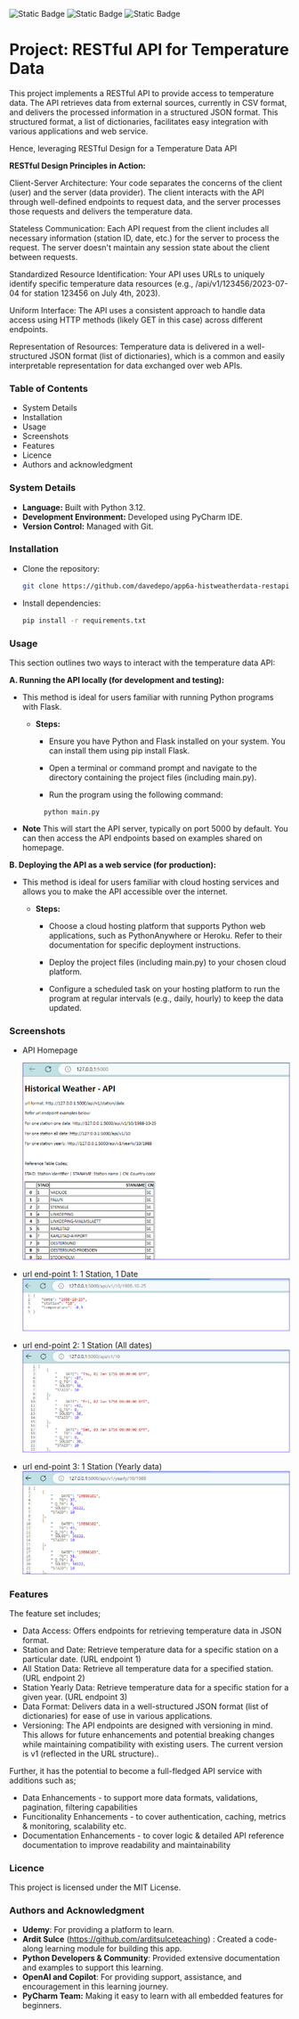 ![Static Badge](https://img.shields.io/badge/Project_Status-Complete-brightgreen) ![Static Badge](https://img.shields.io/badge/Build-Passing-brightgreen) ![Static Badge](https://img.shields.io/badge/Open_to_Collaboration-Yes-orange)

<h1> Project: RESTful API for Temperature Data </h1>

This project implements a RESTful API to provide access to temperature data. 
The API retrieves data from external sources, currently in CSV format, and delivers the processed information in a structured JSON format. 
This structured format, a list of dictionaries, facilitates easy integration with various applications and web service.

Hence, leveraging RESTful Design for a Temperature Data API

**RESTful Design Principles in Action:**

Client-Server Architecture: Your code separates the concerns of the client (user) and the server (data provider). The client interacts with the API through well-defined endpoints to request data, and the server processes those requests and delivers the temperature data.

Stateless Communication: Each API request from the client includes all necessary information (station ID, date, etc.) for the server to process the request. The server doesn't maintain any session state about the client between requests.

Standardized Resource Identification: Your API uses URLs to uniquely identify specific temperature data resources (e.g., /api/v1/123456/2023-07-04 for station 123456 on July 4th, 2023).

Uniform Interface: The API uses a consistent approach to handle data access using HTTP methods (likely GET in this case) across different endpoints.

Representation of Resources: Temperature data is delivered in a well-structured JSON format (list of dictionaries), which is a common and easily interpretable representation for data exchanged over web APIs.

<h3> Table of Contents </h3>

- System Details
- Installation
- Usage
- Screenshots
- Features
- Licence
- Authors and acknowledgment

<h3> System Details </h3>

- **Language:** Built with Python 3.12.
- **Development Environment:** Developed using PyCharm IDE.
- **Version Control:** Managed with Git.

<h3> Installation </h3>

* Clone the repository:
    ```bash
    git clone https://github.com/davedepo/app6a-histweatherdata-restapi.git
    ```
* Install dependencies:
    ```bash
    pip install -r requirements.txt
    ```

<h3> Usage </h3>
 
This section outlines two ways to interact with the temperature data API:

**A. Running the API locally (for development and testing):**

- This method is ideal for users familiar with running Python programs with Flask.

  - **Steps:**
    - Ensure you have Python and Flask installed on your system. You can install them using pip install Flask.

    - Open a terminal or command prompt and navigate to the directory containing the project files (including main.py).

    - Run the program using the following command:

    ```
      python main.py
    ```

- **Note** This will start the API server, typically on port 5000 by default. You can then access the API endpoints based on examples shared on homepage.

**B. Deploying the API as a web service (for production):**

- This method is ideal for users familiar with cloud hosting services and allows you to make the API accessible over the internet.

  - **Steps:**
    - Choose a cloud hosting platform that supports Python web applications, such as PythonAnywhere or Heroku. Refer to their documentation for specific deployment instructions.

    - Deploy the project files (including main.py) to your chosen cloud platform.

    - Configure a scheduled task on your hosting platform to run the program at regular intervals (e.g., daily, hourly) to keep the data updated.

<h3> Screenshots </h3>

- API Homepage

   ![hist weather API](/app_screenprint/hist_weather_api_1.png?raw=true "sample")
   
- url end-point 1: 1 Station, 1 Date
   ![hist weather API](/app_screenprint/hist_weather_api_2.png?raw=true "sample")
- url end-point 2: 1 Station (All dates)
   ![hist weather API](/app_screenprint/hist_weather_api_3.png?raw=true "sample")
- url end-point 3: 1 Station (Yearly data)
   ![hist weather API](/app_screenprint/hist_weather_api_4.png?raw=true "sample")

<h3> Features </h3>

The feature set includes;

- Data Access: Offers endpoints for retrieving temperature data in JSON format.
- Station and Date: Retrieve temperature data for a specific station on a particular date. (URL endpoint 1)
- All Station Data: Retrieve all temperature data for a specified station. (URL endpoint 2)
- Station Yearly Data: Retrieve temperature data for a specific station for a given year. (URL endpoint 3)
- Data Format: Delivers data in a well-structured JSON format (list of dictionaries) for ease of use in various applications.
- Versioning: The API endpoints are designed with versioning in mind. This allows for future enhancements and potential breaking changes while maintaining compatibility with existing users. The current version is v1 (reflected in the URL structure)..

Further, it has the potential to become a full-fledged API service with additions such as;

- Data Enhancements - to support more data formats, validations, pagination, filtering capabilities
- Funcitionality Enhancements - to cover authentication, caching, metrics & monitoring, scalability etc.
- Documentation Enhancements - to cover logic & detailed API reference documentation to improve readability and maintainability

<h3> Licence </h3>

This project is licensed under the MIT License.

<h3> Authors and Acknowledgment </h3>

- **Udemy**: For providing a platform to learn.
- **Ardit Sulce** (https://github.com/arditsulceteaching) : Created a code-along learning module for building this app.
- **Python Developers & Community**: Provided extensive documentation and examples to support this learning.
- **OpenAI and Copilot**: For providing support, assistance, and encouragement in this learning journey.
- **PyCharm Team:** Making it easy to learn with all embedded features for beginners.
